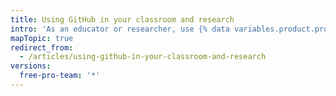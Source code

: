 ```yaml
---
title: Using GitHub in your classroom and research
intro: 'As an educator or researcher, use {% data variables.product.prodname_dotcom %} to collaborate on your work in a classroom, student or research group, and more.'
mapTopic: true
redirect_from:
  - /articles/using-github-in-your-classroom-and-research
versions:
  free-pro-team: '*'
---
```


